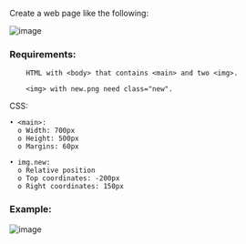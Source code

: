 Create a web page like the following:

![image](https://github.com/nsinorov/SoftUniMainPath/assets/45227327/ca35100b-ed16-4633-97b0-6f63efdc158c)

### Requirements:

        HTML with <body> that contains <main> and two <img>.

        <img> with new.png need class="new".

CSS:

    • <main>:
      o Width: 700px
      o Height: 500px
      o Margins: 60px
      
    • img.new:
      o Relative position
      o Top coordinates: -200px
      o Right coordinates: 150px

### Example:

![image](https://github.com/nsinorov/SoftUniMainPath/assets/45227327/4685f09a-ca55-4151-be0c-150888b1bd65)
